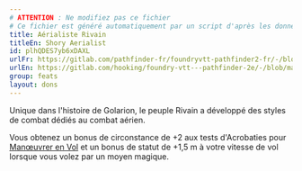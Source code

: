 ```yaml
---
# ATTENTION : Ne modifiez pas ce fichier
# Ce fichier est généré automatiquement par un script d'après les données du module Foundry VTT officiel et de sa traduction
title: Aérialiste Rivain
titleEn: Shory Aerialist
id: plhQDES7yb6xDAXL
urlFr: https://gitlab.com/pathfinder-fr/foundryvtt-pathfinder2-fr/-/blob/master/data/feats/plhQDES7yb6xDAXL.htm
urlEn: https://gitlab.com/hooking/foundry-vtt---pathfinder-2e/-/blob/master/packs/data/feats.db/shory-aerialist.json
group: feats
layout: dons
---
```

Unique dans l'histoire de Golarion, le peuple Rivain a développé des styles de combat dédiés au combat aérien.

Vous obtenez un bonus de circonstance de +2 aux tests d'Acrobaties pour [Manœuvrer en Vol](../actions/manœuvrer-en-vol.md) et un bonus de statut de +1,5 m à votre vitesse de vol lorsque vous volez par un moyen magique.


